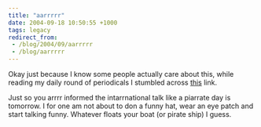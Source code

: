 ```yaml
---
title: "aarrrrr"
date: 2004-09-18 10:50:55 +1000
tags: legacy
redirect_from:
 - /blog/2004/09/aarrrrr
 - /blog/aarrrrr
---
```


Okay just because I know some people actually care about this, while reading my daily round of periodicals I stumbled across <a href="http://www.talklikeapirate.com/">this</a> link.

Just so you arrrr informed the intarrnational talk like a piarrate day is tomorrow. I for one am not about to don a funny hat, wear an eye patch and start talking funny. Whatever floats your boat (or pirate ship) I guess.
